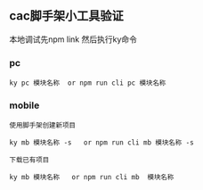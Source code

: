 ## cac脚手架小工具验证

本地调试先npm link 然后执行ky命令

### pc
```
ky pc 模块名称  or npm run cli pc 模块名称
```

### mobile
```
使用脚手架创建新项目

ky mb 模块名称 -s   or npm run cli mb 模块名称 -s

下载已有项目

ky mb 模块名称   or npm run cli mb  模块名称
```

